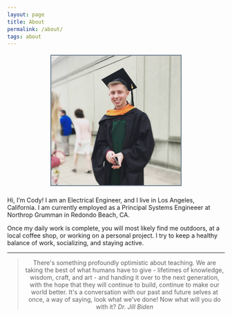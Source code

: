 ```yaml
---
layout: page
title: About
permalink: /about/
tags: about
---
```



<!--<img src="/images/websitePhoto.jpg" alt="profilePicture" width="300" align="left" style="margin:0px 15px"/>-->

<center><img src="/images/websitePhoto.jpg" alt="profilePicture" width="300" align="middle" style="float: middle; margin: 4px 10px 10px 10px; border: 2px solid #708090;"/></center>

<p>

</p>
<p>
Hi, I’m Cody! I am an Electrical Engineer, and I live in Los Angeles, California. I am currently employed as a Principal Systems Engineeer at Northrop Grumman in Redondo Beach, CA. 

</p>
<p>
Once my daily work is complete, you will most likely find me outdoors, at a local coffee shop, or working on a personal project. I try to keep a healthy balance of work, socializing, and staying active.
</p>




---

<center>
	<blockquote>
		There's something profoundly optimistic about teaching. We are taking the best of what humans have to give - lifetimes of knowledge, wisdom, craft, and art - and handing it over to the next generation, with the hope that they will continue to build, continue to make our world better. It's a conversation with our past and future selves at once, a way of saying, look what we've done! Now what will you do with it?
		<cite>Dr. Jill Biden</cite>
	</blockquote>
</center>


